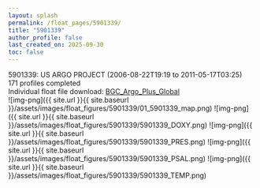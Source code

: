 ```yaml
---
layout: splash
permalink: /float_pages/5901339/
title: "5901339"
author_profile: false
last_created_on: 2025-09-30
toc: false
---
```

 
5901339: US ARGO PROJECT (2006-08-22T19:19 to 2011-05-17T03:25)\
171 profiles completed\
Individual float file download: [BGC_Argo_Plus_Global](https://ftp.soest.hawaii.edu/bgc_argo_plus/Individual_Floats/outliers_removed/5901339_Sprof_processed.nc)\
![img-png]({{ site.url }}{{ site.baseurl }}/assets/images/float_figures/5901339/01_5901339_map.png)
![img-png]({{ site.url }}{{ site.baseurl }}/assets/images/float_figures/5901339/5901339_DOXY.png)
![img-png]({{ site.url }}{{ site.baseurl }}/assets/images/float_figures/5901339/5901339_PRES.png)
![img-png]({{ site.url }}{{ site.baseurl }}/assets/images/float_figures/5901339/5901339_PSAL.png)
![img-png]({{ site.url }}{{ site.baseurl }}/assets/images/float_figures/5901339/5901339_TEMP.png)
